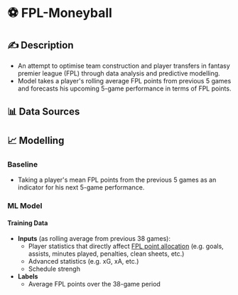 # ⚽️ FPL-Moneyball

## ✍️ Description 
- An attempt to optimise team construction and player transfers in fantasy premier league (FPL) through data analysis and predictive modelling. 
- Model takes a player's rolling average FPL points from previous 5 games and forecasts his upcoming 5-game performance in terms of FPL points. 

## 📊 Data Sources 

## 📈 Modelling 
### Baseline 
- Taking a player's mean FPL points from the previous 5 games as an indicator for his next 5-game performance. 

### ML Model 
#### Training Data
- **Inputs** (as rolling average from previous 38 games):
    - Player statistics that directly affect [FPL point allocation](https://www.premierleague.com/news/2174909) (e.g. goals, assists, minutes played, penalties, clean sheets, etc.)
    - Advanced statistics (e.g. xG, xA, etc.)
    - Schedule strengh
- **Labels**
    - Average FPL points over the 38-game period
